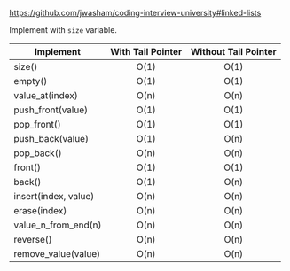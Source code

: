 https://github.com/jwasham/coding-interview-university#linked-lists

Implement with `size` variable.

| Implement | With Tail Pointer | Without Tail Pointer  |
| ----------|:-----------------:|:--------------------:|
| size() | O(1) | O(1) |
| empty() | O(1) | O(1) |
| value_at(index) | O(n) | O(n) |
| push_front(value) | O(1) | O(1) |
| pop_front() | O(1) | O(1) |
| push_back(value) | O(1) | O(n) |
| pop_back() | O(n) | O(n) |
| front() | O(1) | O(1) |
| back() | O(1) | O(n) |
| insert(index, value) | O(n) | O(n) |
| erase(index) | O(n) | O(n) |
| value_n_from_end(n) | O(n) | O(n) |
| reverse() | O(n) | O(n) |
| remove_value(value) | O(n) | O(n) |
